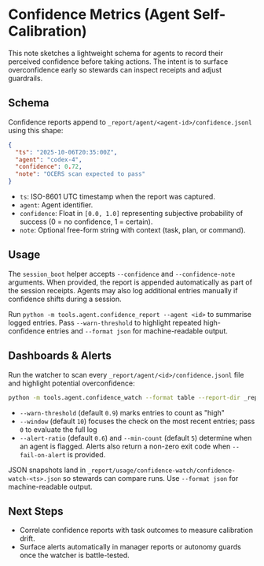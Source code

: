 # Confidence Metrics (Agent Self-Calibration)

This note sketches a lightweight schema for agents to record their perceived
confidence before taking actions. The intent is to surface overconfidence early
so stewards can inspect receipts and adjust guardrails.

## Schema

Confidence reports append to `_report/agent/<agent-id>/confidence.jsonl` using
this shape:

```json
{
  "ts": "2025-10-06T20:35:00Z",
  "agent": "codex-4",
  "confidence": 0.72,
  "note": "OCERS scan expected to pass"
}
```

- `ts`: ISO-8601 UTC timestamp when the report was captured.
- `agent`: Agent identifier.
- `confidence`: Float in `[0.0, 1.0]` representing subjective probability of
  success (0 = no confidence, 1 = certain).
- `note`: Optional free-form string with context (task, plan, or command).

## Usage

The `session_boot` helper accepts `--confidence` and `--confidence-note`
arguments. When provided, the report is appended automatically as part of the
session receipts. Agents may also log additional entries manually if confidence
shifts during a session.

Run `python -m tools.agent.confidence_report --agent <id>` to summarise logged
entries. Pass `--warn-threshold` to highlight repeated high-confidence entries
and `--format json` for machine-readable output.

## Dashboards & Alerts

Run the watcher to scan every `_report/agent/<id>/confidence.jsonl` file and
highlight potential overconfidence:

```bash
python -m tools.agent.confidence_watch --format table --report-dir _report/usage/confidence-watch
```

- `--warn-threshold` (default `0.9`) marks entries to count as "high"
- `--window` (default `10`) focuses the check on the most recent entries; pass
  `0` to evaluate the full log
- `--alert-ratio` (default `0.6`) and `--min-count` (default `5`) determine when
  an agent is flagged. Alerts also return a non-zero exit code when
  `--fail-on-alert` is provided.

JSON snapshots land in `_report/usage/confidence-watch/confidence-watch-<ts>.json`
so stewards can compare runs. Use `--format json` for machine-readable output.

## Next Steps

- Correlate confidence reports with task outcomes to measure calibration drift.
- Surface alerts automatically in manager reports or autonomy guards once the
  watcher is battle-tested.
